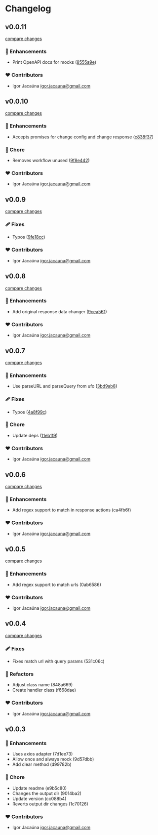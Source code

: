 # Changelog


## v0.0.11

[compare changes](https://github.com/igorjacauna/axios-dev-proxy/compare/v0.0.10...v0.0.11)

### 🚀 Enhancements

- Print OpenAPI docs for mocks ([8555a9e](https://github.com/igorjacauna/axios-dev-proxy/commit/8555a9e))

### ❤️ Contributors

- Igor Jacaúna <igor.jacauna@gmail.com>

## v0.0.10

[compare changes](https://github.com/igorjacauna/axios-dev-proxy/compare/v0.0.9...v0.0.10)

### 🚀 Enhancements

- Accepts promises for change config and change response ([c838f37](https://github.com/igorjacauna/axios-dev-proxy/commit/c838f37))

### 🏡 Chore

- Removes workflow unused ([9f8e442](https://github.com/igorjacauna/axios-dev-proxy/commit/9f8e442))

### ❤️ Contributors

- Igor Jacaúna <igor.jacauna@gmail.com>

## v0.0.9

[compare changes](https://github.com/igorjacauna/axios-dev-proxy/compare/v0.0.8...v0.0.9)

### 🩹 Fixes

- Typos ([9fe18cc](https://github.com/igorjacauna/axios-dev-proxy/commit/9fe18cc))

### ❤️ Contributors

- Igor Jacaúna <igor.jacauna@gmail.com>

## v0.0.8

[compare changes](https://github.com/igorjacauna/axios-dev-proxy/compare/v0.0.7...v0.0.8)

### 🚀 Enhancements

- Add original response data changer ([9cea561](https://github.com/igorjacauna/axios-dev-proxy/commit/9cea561))

### ❤️ Contributors

- Igor Jacaúna <igor.jacauna@gmail.com>

## v0.0.7

[compare changes](https://github.com/igorjacauna/axios-dev-proxy/compare/v0.0.6...v0.0.7)

### 🚀 Enhancements

- Use parseURL and parseQuery from ufo ([3bd9ab8](https://github.com/igorjacauna/axios-dev-proxy/commit/3bd9ab8))

### 🩹 Fixes

- Typos ([4a8f99c](https://github.com/igorjacauna/axios-dev-proxy/commit/4a8f99c))

### 🏡 Chore

- Update deps ([11eb1f9](https://github.com/igorjacauna/axios-dev-proxy/commit/11eb1f9))

### ❤️ Contributors

- Igor Jacaúna <igor.jacauna@gmail.com>

## v0.0.6

[compare changes](https://undefined/undefined/compare/v0.0.5...v0.0.6)

### 🚀 Enhancements

- Add regex support to match in response actions (ca4fb6f)

### ❤️  Contributors

- Igor Jacaúna <igor.jacauna@gmail.com>

## v0.0.5

[compare changes](https://undefined/undefined/compare/v0.0.4...v0.0.5)

### 🚀 Enhancements

- Add regex support to match urls (0ab6586)

### ❤️  Contributors

- Igor Jacaúna <igor.jacauna@gmail.com>

## v0.0.4

[compare changes](https://undefined/undefined/compare/v0.0.3...v0.0.4)

### 🩹 Fixes

- Fixes match url with query params (531c06c)

### 💅 Refactors

- Adjust class name (848a669)
- Create handler class (f668dae)

### ❤️  Contributors

- Igor Jacaúna <igor.jacauna@gmail.com>

## v0.0.3


### 🚀 Enhancements

- Uses axios adapter (7d1ee73)
- Allow once and always mock (9d57dbb)
- Add clear method (d99782b)

### 🏡 Chore

- Update readme (e9b5c80)
- Changes the output dir (9014ba2)
- Update version (cc088b4)
- Reverts output dir changes (1c70126)

### ❤️  Contributors

- Igor Jacaúna <igor.jacauna@gmail.com>

